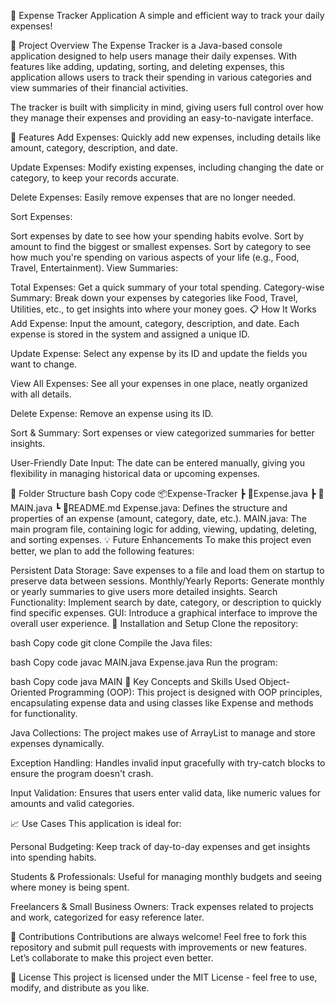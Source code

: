 🧾 Expense Tracker Application
A simple and efficient way to track your daily expenses!

🚀 Project Overview
The Expense Tracker is a Java-based console application designed to help users manage their daily expenses. With features like adding, updating, sorting, and deleting expenses, this application allows users to track their spending in various categories and view summaries of their financial activities.

The tracker is built with simplicity in mind, giving users full control over how they manage their expenses and providing an easy-to-navigate interface.

🌟 Features
Add Expenses: Quickly add new expenses, including details like amount, category, description, and date.

Update Expenses: Modify existing expenses, including changing the date or category, to keep your records accurate.

Delete Expenses: Easily remove expenses that are no longer needed.

Sort Expenses:

Sort expenses by date to see how your spending habits evolve.
Sort by amount to find the biggest or smallest expenses.
Sort by category to see how much you're spending on various aspects of your life (e.g., Food, Travel, Entertainment).
View Summaries:

Total Expenses: Get a quick summary of your total spending.
Category-wise Summary: Break down your expenses by categories like Food, Travel, Utilities, etc., to get insights into where your money goes.
📋 How It Works
Add Expense: Input the amount, category, description, and date. Each expense is stored in the system and assigned a unique ID.

Update Expense: Select any expense by its ID and update the fields you want to change.

View All Expenses: See all your expenses in one place, neatly organized with all details.

Delete Expense: Remove an expense using its ID.

Sort & Summary: Sort expenses or view categorized summaries for better insights.

User-Friendly Date Input: The date can be entered manually, giving you flexibility in managing historical data or upcoming expenses.

📂 Folder Structure
bash
Copy code
📦Expense-Tracker
 ┣ 📜Expense.java
 ┣ 📜MAIN.java
 ┗ 📜README.md
Expense.java: Defines the structure and properties of an expense (amount, category, date, etc.).
MAIN.java: The main program file, containing logic for adding, viewing, updating, deleting, and sorting expenses.
💡 Future Enhancements
To make this project even better, we plan to add the following features:

Persistent Data Storage: Save expenses to a file and load them on startup to preserve data between sessions.
Monthly/Yearly Reports: Generate monthly or yearly summaries to give users more detailed insights.
Search Functionality: Implement search by date, category, or description to quickly find specific expenses.
GUI: Introduce a graphical interface to improve the overall user experience.
🔧 Installation and Setup
Clone the repository:

bash
Copy code
git clone <your-repo-url>
Compile the Java files:

bash
Copy code
javac MAIN.java Expense.java
Run the program:

bash
Copy code
java MAIN
🎯 Key Concepts and Skills Used
Object-Oriented Programming (OOP): This project is designed with OOP principles, encapsulating expense data and using classes like Expense and methods for functionality.

Java Collections: The project makes use of ArrayList to manage and store expenses dynamically.

Exception Handling: Handles invalid input gracefully with try-catch blocks to ensure the program doesn't crash.

Input Validation: Ensures that users enter valid data, like numeric values for amounts and valid categories.

📈 Use Cases
This application is ideal for:

Personal Budgeting: Keep track of day-to-day expenses and get insights into spending habits.

Students & Professionals: Useful for managing monthly budgets and seeing where money is being spent.

Freelancers & Small Business Owners: Track expenses related to projects and work, categorized for easy reference later.

🤝 Contributions
Contributions are always welcome! Feel free to fork this repository and submit pull requests with improvements or new features. Let’s collaborate to make this project even better.

📄 License
This project is licensed under the MIT License - feel free to use, modify, and distribute as you like.
